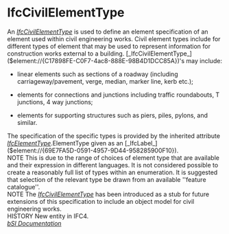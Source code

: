IfcCivilElementType
===================
An [_IfcCivilElementType_]($element://{C17898FE-C0F7-4ac8-888E-98B4D1DCC85A})
is used to define an element specification of an element used within civil
engineering works. Civil element types include for different types of element
that may be used to represent information for construction works external to a
building.
[_IfcCivilElementType_]($element://{C17898FE-C0F7-4ac8-888E-98B4D1DCC85A})'s
may include:  

  

  * linear elements such as sections of a roadway (including carriageway/pavement, verge, median, marker line, kerb etc.);
  

  * elements for connections and junctions including traffic roundabouts, T junctions, 4 way junctions;
  

  * elements for supporting structures such as piers, piles, pylons, and similar.
  

  
The specification of the specific types is provided by the inherited attribute
[_IfcElementType_]($element://{1878049C-B4C6-455f-B606-6C2FFCDABEAD}).ElementType
given as an [_IfcLabel_]($element://{69E7FA5D-0591-4957-9D44-958285900F10}).  
NOTE This is due to the range of choices of element type that are available
and their expression in different languages. It is not considered possible to
create a reasonably full list of types within an enumeration. It is suggested
that selection of the relevant type be drawn from an available ''feature
catalogue''.  
NOTE The
[_IfcCivilElementType_]($element://{C17898FE-C0F7-4ac8-888E-98B4D1DCC85A}) has
been introduced as a stub for future extensions of this specification to
include an object model for civil engineering works.  
HISTORY New entity in IFC4.  
[ _bSI
Documentation_](https://standards.buildingsmart.org/IFC/DEV/IFC4_2/FINAL/HTML/schema/ifcproductextension/lexical/ifccivilelementtype.htm)


